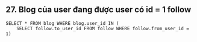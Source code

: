 ## 27. Blog của user đang được user có id = 1 follow
```
SELECT * FROM blog WHERE blog.user_id IN (
	SELECT follow.to_user_id FROM follow WHERE follow.from_user_id = 1)
```